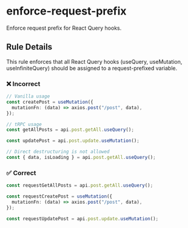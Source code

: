 # enforce-request-prefix

Enforce request prefix for React Query hooks.

## Rule Details

This rule enforces that all React Query hooks (useQuery, useMutation, useInfiniteQuery) should be assigned to a request-prefixed variable.

### ❌ Incorrect

```ts
// Vanilla usage
const createPost = useMutation({
  mutationFn: (data) => axios.post("/post", data),
});

// tRPC usage
const getAllPosts = api.post.getAll.useQuery();

const updatePost = api.post.update.useMutation();

// Direct destructuring is not allowed
const { data, isLoading } = api.post.getAll.useQuery();
```

### ✅ Correct

```ts
const requestGetAllPosts = api.post.getAll.useQuery();

const requestCreatePost = useMutation({
  mutationFn: (data) => axios.post("/post", data),
});

const requestUpdatePost = api.post.update.useMutation();
```
